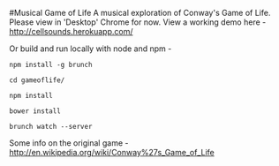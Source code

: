 #Musical Game of Life
A musical exploration of Conway's Game of Life.  Please view in 'Desktop' Chrome for now.  View a working demo here -
http://cellsounds.herokuapp.com/

Or build and run locally with node and npm -

    npm install -g brunch

    cd gameoflife/

    npm install

    bower install

    brunch watch --server

Some info on the original game -
http://en.wikipedia.org/wiki/Conway%27s_Game_of_Life
